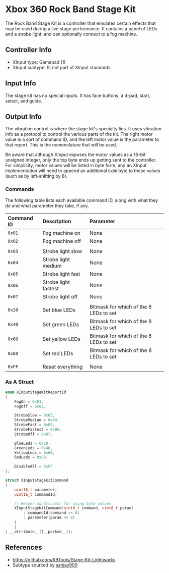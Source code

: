 # Xbox 360 Rock Band Stage Kit

The Rock Band Stage Kit is a controller that emulates certain effects that may be used during a live stage performance. It contains a panel of LEDs and a strobe light, and can optionally connect to a fog machine.

## Controller Info

- XInput type: Gamepad (1)
- XInput subtype: 9, not part of XInput standards

## Input Info

The stage kit has no special inputs. It has face buttons, a d-pad, start, select, and guide.

## Output Info

The vibration control is where the stage kit's specialty lies. It uses vibration info as a protocol to control the various parts of the kit. The right motor value is a sort of command ID, and the left motor value is the parameter to that report. This is the nomenclature that will be used.

Be aware that although XInput exposes the motor values as a 16-bit unsigned integer, only the top byte ends up getting sent to the controller. For simplicity, motor values will be listed in byte form, and an XInput implementation will need to append an additional `0x00` byte to these values (such as by left-shifting by 8).

### Commands

The following table lists each available command ID, along with what they do and what parameter they take, if any.

| Command ID | Description          | Parameter
| :--------- | :----------          | :--------
| `0x01`     | Fog machine on       | None
| `0x02`     | Fog machine off      | None
|            |                      |
| `0x03`     | Strobe light slow    | None
| `0x04`     | Strobe light medium  | None
| `0x05`     | Strobe light fast    | None
| `0x06`     | Strobe light fastest | None
| `0x07`     | Strobe light off     | None
|            |                      |
| `0x20`     | Set blue LEDs        | Bitmask for which of the 8 LEDs to set
| `0x40`     | Set green LEDs       | Bitmask for which of the 8 LEDs to set
| `0x60`     | Set yellow LEDs      | Bitmask for which of the 8 LEDs to set
| `0x80`     | Set red LEDs         | Bitmask for which of the 8 LEDs to set
|            |                      |
| `0xFF`     | Reset everything     | None

### As A Struct

```cpp
enum XInputStageKitReportId
{
    FogOn = 0x01,
    FogOff = 0x02,

    StrobeSlow = 0x03,
    StrobeMedium = 0x04,
    StrobeFast = 0x05,
    StrobeFastest = 0x06,
    StrobeOff = 0x07,

    BlueLeds = 0x20,
    GreenLeds = 0x40,
    YellowLeds = 0x60,
    RedLeds = 0x80,

    DisableAll = 0xFF
};

struct XInputStageKitCommand
{
    uint16_t parameter;
    uint16_t commandId;

    // Helper constructor for using byte values
    XInputStageKitCommand(uint8_t command, uint8_t param)
        : commandId(command << 8)
        : parameter(param << 8)
    {
    }
} __attribute__((__packed__));
```

## References

- https://github.com/RBTools/Stage-Kit-Lightworks
- Subtype sourced by [sanjay900](https://github.com/sanjay900)
